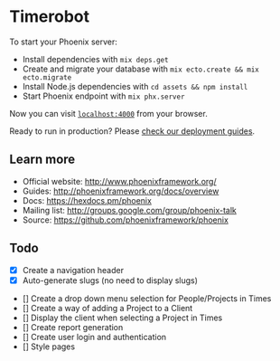 # Timerobot

To start your Phoenix server:

  * Install dependencies with `mix deps.get`
  * Create and migrate your database with `mix ecto.create && mix ecto.migrate`
  * Install Node.js dependencies with `cd assets && npm install`
  * Start Phoenix endpoint with `mix phx.server`

Now you can visit [`localhost:4000`](http://localhost:4000) from your browser.

Ready to run in production? Please [check our deployment guides](http://www.phoenixframework.org/docs/deployment).

## Learn more

  * Official website: http://www.phoenixframework.org/
  * Guides: http://phoenixframework.org/docs/overview
  * Docs: https://hexdocs.pm/phoenix
  * Mailing list: http://groups.google.com/group/phoenix-talk
  * Source: https://github.com/phoenixframework/phoenix

## Todo

- [x] Create a navigation header
- [x] Auto-generate slugs (no need to display slugs)
- [] Create a drop down menu selection for People/Projects in Times
- [] Create a way of adding a Project to a Client
- [] Display the client when selecting a Project in Times
- [] Create report generation
- [] Create user login and authentication
- [] Style pages

